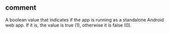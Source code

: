 ## comment

A boolean value that indicates if the app is running as a standalone Android web app.
If it is, the value is true (1), otherwise it is false (0).